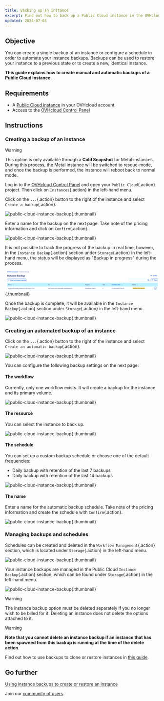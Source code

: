```yaml
---
title: Backing up an instance
excerpt: Find out how to back up a Public Cloud instance in the OVHcloud Control Panel
updated: 2024-07-03
---
```


## Objective

You can create a single backup of an instance or configure a schedule in order to automate your instance backups. Backups can be used to restore your instance to a previous state or to create a new, identical instance.

**This guide explains how to create manual and automatic backups of a Public Cloud instance.**

## Requirements

- A [Public Cloud instance](https://www.ovhcloud.com/asia/public-cloud/) in your OVHcloud account
- Access to the [OVHcloud Control Panel](/links/manager)

## Instructions

### Creating a backup of an instance

> [!warning]
> This option is only available through a **Cold Snapshot** for Metal instances. During this process, the Metal instance will be switched to rescue-mode, and once the backup is performed, the instance will reboot back to normal mode.
>

Log in to the [OVHcloud Control Panel](/links/manager) and open your `Public Cloud`{.action} project. Then click on `Instances`{.action} in the left-hand menu.

Click on the `...`{.action} button to the right of the instance and select `Create a backup`{.action}.

![public-cloud-instance-backup](images/createbackup1.png){.thumbnail}

Enter a name for the backup on the next page. Take note of the pricing information and click on `Confirm`{.action}.

![public-cloud-instance-backup](images/createbackup2.png){.thumbnail}

It is not possible to track the progress of the backup in real time, however, in the `Instance Backup`{.action} section under `Storage`{.action} in the left-hand menu, the status will be displayed as "Backup in progress" during the process.

![public-cloud-instance-backup](images/backup_in_progress.png){.thumbnail}

Once the backup is complete, it will be available in the `Instance Backup`{.action} section under `Storage`{.action} in the left-hand menu.

![public-cloud-instance-backup](images/createbackup3.png){.thumbnail}

### Creating an automated backup of an instance

Click on the `...`{.action} button to the right of the instance and select `Create an automatic backup`{.action}.

![public-cloud-instance-backup](images/createbackup4.png){.thumbnail}

You can configure the following backup settings on the next page:

#### **The workflow** 

Currently, only one workflow exists. It will create a backup for the instance and its primary volume.

![public-cloud-instance-backup](images/createbackup5.png){.thumbnail}

#### **The resource** 

You can select the instance to back up.

![public-cloud-instance-backup](images/createbackup6.png){.thumbnail}

#### **The schedule** 

You can set up a custom backup schedule or choose one of the default frequencies:

- Daily backup with retention of the last 7 backups
- Daily backup with retention of the last 14 backups

![public-cloud-instance-backup](images/createbackup7.png){.thumbnail}

#### **The name** 

Enter a name for the automatic backup schedule. Take note of the pricing information and create the schedule with `Confirm`{.action}.
 
![public-cloud-instance-backup](images/createbackup8.png){.thumbnail}

### Managing backups and schedules

Schedules can be created and deleted in the `Workflow Management`{.action} section, which is located under `Storage`{.action} in the left-hand menu.

![public-cloud-instance-backup](images/createbackup9.png){.thumbnail}

Your instance backups are managed in the Public Cloud `Instance Backup`{.action} section, which can be found under `Storage`{.action} in the left-hand menu.

![public-cloud-instance-backup](images/createbackup10.png){.thumbnail}

> [!warning]
> The instance backup option must be deleted separately if you no longer wish to be billed for it. Deleting an instance does not delete the options attached to it.
>

> [!warning]
> **Note that you cannot delete an instance backup if an instance that has been spawned from this backup is running at the time of the delete action.**

Find out how to use backups to clone or restore instances in [this guide](/pages/public_cloud/compute/create_restore_a_virtual_server_with_a_backup).

## Go further

[Using instance backups to create or restore an instance](/pages/public_cloud/compute/create_restore_a_virtual_server_with_a_backup)

Join our [community of users](/links/community).
